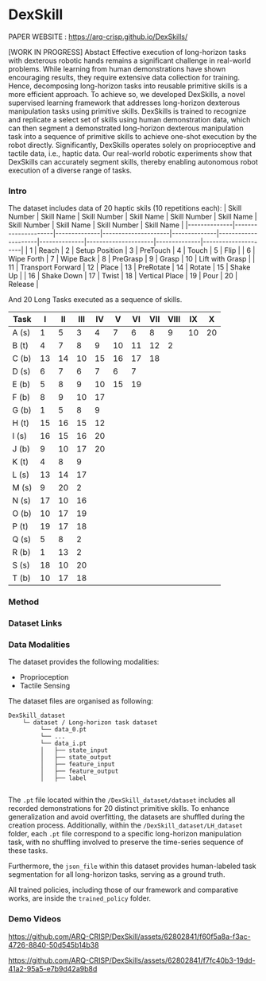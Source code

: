 # DexSkill

PAPER WEBSITE : https://arq-crisp.github.io/DexSkills/

[WORK IN PROGRESS]
Abstact
Effective execution of long-horizon tasks with dexterous robotic hands remains a significant challenge in real-world problems. While learning from human demonstrations have shown encouraging results, they require extensive data collection for training. Hence, decomposing long-horizon tasks into reusable primitive skills is a more efficient approach. To achieve so, we developed DexSkills, a novel supervised learning framework that addresses long-horizon dexterous manipulation tasks using primitive skills. DexSkills is trained to recognize and replicate a select set of skills using human demonstration data, which can then segment a demonstrated long-horizon dexterous manipulation task into a sequence of primitive skills to achieve one-shot execution by the robot directly. Significantly, DexSkills operates solely on proprioceptive and tactile data, i.e., haptic data. Our real-world robotic experiments show that DexSkills can accurately segment skills, thereby enabling autonomous robot execution of a diverse range of tasks.



### Intro
The dataset includes data of 20 haptic skils (10 repetitions each):
| Skill Number | Skill Name          | Skill Number | Skill Name          | Skill Number | Skill Name          | Skill Number | Skill Name          | Skill Number | Skill Name          |
|--------------|---------------------|--------------|---------------------|--------------|---------------------|--------------|---------------------|--------------|---------------------|
| 1            | Reach               | 2            | Setup Position      | 3            | PreTouch            | 4            | Touch               | 5            | Flip                |
| 6            | Wipe Forth          | 7            | Wipe Back           | 8            | PreGrasp            | 9            | Grasp               | 10           | Lift with Grasp     |
| 11           | Transport Forward   | 12           | Place               | 13           | PreRotate           | 14           | Rotate              | 15           | Shake Up            |
| 16           | Shake Down          | 17           | Twist               | 18           | Vertical Place      | 19           | Pour                | 20           | Release             |

And 20 Long Tasks executed as a sequence of skills.

| Task | I | II | III | IV | V | VI | VII | VIII | IX | X |
|------|---|----|-----|----|---|----|------|-------|----|---|
| A (s)| 1 | 5  | 3   | 4  | 7 | 6  | 8    | 9     | 10 | 20|
| B (t)| 4 | 7  | 8   | 9  | 10| 11 | 12   | 2     |    |   |
| C (b)| 13| 14 | 10  | 15 | 16| 17 | 18   |       |    |   |
| D (s)| 6 | 7  | 6   | 7  | 6 | 7  |      |       |    |   |
| E (b)| 5 | 8  | 9   | 10 | 15| 19 |      |       |    |   |
| F (b)| 8 | 9  | 10  | 17 |   |    |      |       |    |   |
| G (b)| 1 | 5  | 8   | 9  |   |    |      |       |    |   |
| H (t)| 15| 16 | 15  | 12 |   |    |      |       |    |   |
| I (s)| 16| 15 | 16  | 20 |   |    |      |       |    |   |
| J (b)| 9 | 10 | 17  | 20 |   |    |      |       |    |   |
| K (t)| 4 | 8  | 9   |    |   |    |      |       |    |   |
| L (s)| 13| 14 | 17  |    |   |    |      |       |    |   |
| M (s)| 9 | 20 | 2   |    |   |    |      |       |    |   |
| N (s)| 17| 10 | 16  |    |   |    |      |       |    |   |
| O (b)| 10| 17 | 19  |    |   |    |      |       |    |   |
| P (t)| 19| 17 | 18  |    |   |    |      |       |    |   |
| Q (s)| 5 | 8  | 2   |    |   |    |      |       |    |   |
| R (b)| 1 | 13 | 2   |    |   |    |      |       |    |   |
| S (s)| 18| 10 | 20  |    |   |    |      |       |    |   |
| T (b)| 10| 17 | 18  |    |   |    |      |       |    |   |


### Method

### Dataset Links

### Data Modalities
The dataset provides the following modalities:

 - Proprioception
 - Tactile Sensing

The dataset files are organised as following:

```
DexSkill_dataset
    └─ dataset / Long-horizon task dataset
         └── data_0.pt
         └── ...
         └── data_i.pt
         │   ├── state_input
         │   ├── state_output
         │   ├── feature_input
         │   ├── feature_output
         │   ├── label
    

```


The `.pt` file located within the `/DexSkill_dataset/dataset` includes all recorded demonstrations for 20 distinct primitive skills. To enhance generalization and avoid overfitting, the datasets are shuffled during the creation process. Additionally, within the `/DexSkill_dataset/LH_dataset` folder, each `.pt` file correspond to a specific long-horizon manipulation task, with no shuffling involved to preserve the time-series sequence of these tasks. 

Furthermore, the `json_file` within this dataset provides human-labeled task segmentation for all long-horizon tasks, serving as a ground truth. 

All trained policies, including those of our framework and comparative works, are inside the `trained_policy` folder. 



### Demo Videos

https://github.com/ARQ-CRISP/DexSkill/assets/62802841/f60f5a8a-f3ac-4726-8840-50d545b14b38

https://github.com/ARQ-CRISP/DexSkills/assets/62802841/f7fc40b3-19dd-41a2-95a5-e7b9d42a9b8d

